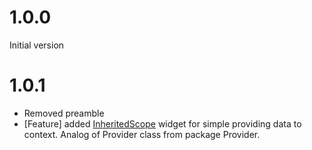 # 1.0.0

Initial version

# 1.0.1

* Removed preamble
* [Feature] added [InheritedScope](/lib/src/common/widget/inherited_scope.dart) widget for simple providing data to context. Analog of Provider class from package Provider.